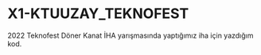 # X1-KTUUZAY_TEKNOFEST
2022 Teknofest Döner Kanat İHA yarışmasında yaptığımız iha için yazdığım kod.
